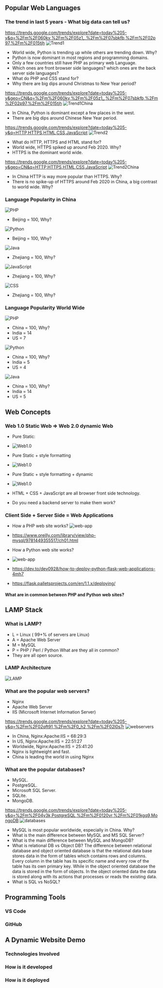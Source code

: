 ## Popular Web Languages
### The trend in last 5 years - What big data can tell us?

https://trends.google.com/trends/explore?date=today%205-y&q=%2Fm%2F060kv,%2Fm%2F05z1_,%2Fm%2F07sbkfb,%2Fm%2F02p97,%2Fm%2F015tjh
![Trend1](resources/World-PHP-Python-Java.png)

* World wide, Python is trending up while others are trending down. Why?
* Python is now dominant in most regions and programming domains.
* Only a few countries still have PHP as primary web Language.
* Which ones are front browser side languages? which ones are the back server side languages?
* What do PHP and CSS stand for?
* Why there are big dips around Christmas to New Year period?

https://trends.google.com/trends/explore?date=today%205-y&geo=CN&q=%2Fm%2F060kv,%2Fm%2F05z1_,%2Fm%2F07sbkfb,%2Fm%2F02p97,%2Fm%2F015tjh
![Trend1China](resources/China-PHP-Python-Java.png)

* In China, Python is dominant except a few places in the west.
* There are big dips around Chinese New Year period.

https://trends.google.com/trends/explore?date=today%205-y&q=HTTP,HTTPS,HTML,CSS,JavaScript
![Trend2](resources/World-http-https-html.png)

* What do HTTP, HTTPS and HTML stand for?
* World wide, HTTPS spiked up around Feb 2020. Why?
* HTTPS is the dominant world wide.
  
https://trends.google.com/trends/explore?date=today%205-y&geo=CN&q=HTTP,HTTPS,HTML,CSS,JavaScript
![Trend2China](resources/China-http-https-html.png)

* In China HTTP is way more popular than HTTPS. Why?
* There is no spike-up of HTTPS around Feb 2020 in China, a big contrast to world wide. Why?

### Language Popularity in China

![PHP](resources/China-PHP.jpg)
* Beijing = 100, Why?
  
![Python](resources/China-Python.png)
* Beijing = 100, Why?

![Java](resources/China-Java.png)
* Zhejiang = 100, Why?

![JavaScript](resources/China-JS.png)
* Zhejiang = 100, Why?

![CSS](resources/China-CSS.png)
* Zhejiang = 100, Why?
  
### Language Popularity World Wide

![PHP](resources/World-PHP.png)
* China = 100, Why?
* India = 14
* US = 7
  
![Python](resources/World-Python.png)
* China = 100, Why?
* India = 5
* US = 4

![Java](resources/World-Java.png)
* China = 100, Why?
* India = 14
* US = 5

## Web Concepts

### Web 1.0 Static Web => Web 2.0 dynamic Web 

* Pure Static:
* ![Web1.0](resources/web1.jpg)

* Pure Static + style formatting
* ![Web1.0](resources/web1-css.jpg)

* Pure Static + style formatting + dynamic
* ![Web1.0](resources/web1-css-js.jpg)

* HTML + CSS + JavaScript are all browser front side technology.
* Do you need a backend server to make them work?

### Client Side + Server Side = Web Applications

* How a PHP web site works?
![web-app](resources/web=client+server.png)
* https://www.oreilly.com/library/view/php-mysql/9781449355517/ch01.html

* How a Python web site works?
* ![web-app](resources/web-python.png)
* https://dev.to/dev0928/how-to-deploy-python-flask-web-applications-4mh7
* https://flask.palletsprojects.com/en/1.1.x/deploying/

#### What are in common between PHP and Python web sites?


## LAMP Stack

### What is LAMP?
* L = Linux ( 99+% of servers are Linux)
* A = Apache Web Server 
* M = MySQL 
* P = PHP / Perl / Python
What are they all in common?
* They are all open source.

### LAMP Architecture
![LAMP](resources/LAMP.png)
### What are the popular web servers?
* Nginx
* Apache Web Server
* IIS (Microsoft Internet Information Server)
  
https://trends.google.com/trends/explore?date=today%205-y&q=%2Fm%2F02qft91,%2Fm%2F0_h2,%2Fm%2F02l0s7r
![webservers](resources/webservers.png)
* In China, Nginx:Apache:IIS = 68:29:3
* In US, Nginx:Apache:IIS = 22:51:27
* Worldwide, Nginx:Apache:IIS = 25:41:20
* Nginx is lightweight and fast.
* China is leading the world in using Nginx
### What are the popular databases?
* MySQL.
* PostgreSQL.
* Microsoft SQL Server.
* SQLite.
* MongoDB.

https://trends.google.com/trends/explore?date=today%205-y&q=%2Fm%2F04y3k,PostgreSQL,%2Fm%2F0120vr,%2Fm%2F01kgq9,MongoDB
![databases](resources/databases.png)
* MySQL is most popular worldwide, especially in China. Why?
* What is the main difference between MySQL and MS SQL Server?
* What is the main difference between MySQL and MongoDB? 
* What is relational DB vs Object DB?
  The difference between relational database and object oriented database is that the relational data base stores data in the form of tables which contains rows and columns. Every column in the table has its specific name and every row of the table has its own primary key. While in the object oriented database the data is stored in the form of objects. In the object oriented data the data is stored along with its actions that processes or reads the existing data.
* What is SQL vs NoSQL?
  
## Programming Tools

### VS Code

### GitHub

## A Dynamic Website Demo

### Technologies Involved

### How is it developed

### How is it deployed


